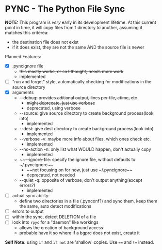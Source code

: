 # PYNC - The Python File Sync

**NOTE:** This program is *very* early in its development lifetime. At this 
current point in time, it will copy files from 1 directory to another, assuming
it matches this criterea:

- the destination file does not exist
- if it does exist, they are not the same AND the source file is newer

Planned Features:

- [x] .pyncignore file
    * ~~this mostly works, or so I thought, needs more work~~
    * implemented
- [ ] "run and forget" style, automatically checking for modifications in the
    source directory
- [x] arguments
    * ~~--debug: provides aditional output, lines per file, ctime, etc~~
        * ~~might deprecate, just use verbose~~
        * deprecated, using verbose
    * --source: give source directory to create background process(look into)
        * implemented
    * --dest: give dest directory to create background process(look into)
        * implemented
    * --verbose -v: maybe more info about files, which ones check etc.
        * implemented
    * --no-action -n: only list what WOULD happen, don't actually copy
        * implemented
    * ~~--ignore-file: specify the ignore file, without defaults to ~/.pyncignore~~
        * ~~not focusing on for now, just use ~/.pyncignore~~
        * deprecated, not needed
    * --quiet -q: opposite of verbose, don't output anything(except errors?)
        * implemented
- [ ] actual sync ability:
    * define two directories in a file (.pynconf?) and sync them, keep them 
        the same, auto detect modifications
- [ ] errors to output
- [ ] within the sync, detect DELETION of a file
- [ ] look into `rpyc` for a "daemon" like workings
    * allows the creation of background access
    * probable have it so where if a bgprc does not exist, create it

**Self Note:** using `if` and `if not` are 'shallow' copies. Use `==` and `!=` 
instead.
